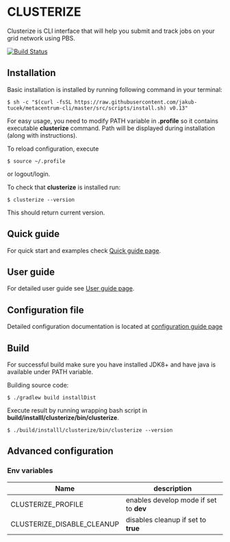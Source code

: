 # CLUSTERIZE

Clusterize is CLI interface that will help you submit and track jobs on your grid network using PBS.


[![Build Status](https://travis-ci.com/jakub-tucek/clusterize.svg?branch=master)](https://travis-ci.com/jakub-tucek/clusterize)

## Installation

Basic installation is installed by running following command in your terminal:
```
$ sh -c "$(curl -fsSL https://raw.githubusercontent.com/jakub-tucek/metacentrum-cli/master/src/scripts/install.sh) v0.13"
```

For easy usage, you need to modify PATH variable in **.profile** so it contains executable **clusterize** command. Path will
be displayed during installation (along with instructions).

To reload configuration, execute
```
$ source ~/.profile
```
or logout/login.

To check that **clusterize** is installed run:
```
$ clusterize --version
```
This should return current version.

## Quick guide

For quick start and examples check [Quick guide page](docs/QUICK_GUIDE.md).

## User guide

For detailed user guide see
[User guide page](docs/USER_GUIDE.md).

## Configuration file

Detailed configuration documentation is located at [configuration guide page](docs/CONFIGURATION.md)


## Build

For successful build make sure you have installed JDK8+ and have java is available under PATH variable.

Building source code:
```
$ ./gradlew build installDist
```

Execute result by running wrapping bash script in **build/installl/clusterize/bin/clusterize**.

```
$ ./build/installl/clusterize/bin/clusterize --version
```


## Advanced configuration
    
### Env variables


| Name | description |
| ---- | ----------- |
| CLUSTERIZE_PROFILE | enables develop mode if set to **dev** |
| CLUSTERIZE_DISABLE_CLEANUP | disables cleanup if set to **true** |

